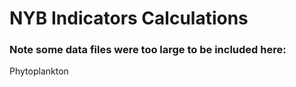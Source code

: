 # NYB Indicators Calculations

### Note some data files were too large to be included here:
Phytoplankton